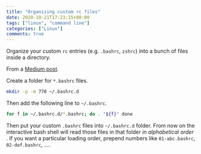 ```yaml
---
title: "Organizing custom rc files"
date: 2020-10-21T17:23:15+08:00
tags: ["linux", "command line"]
categories: ["Linux"]
comments: true
---
```


Organize your custom `rc` entries (e.g. `.bashrc`, `zshrc`) into a bunch of files inside a directory.

<!--more-->

From a [Medium post](https://medium.com/@waxzce/use-bashrc-d-directory-instead-of-bloated-bashrc-50204d5389ff).

Create a folder for `*.bashrc` files.

```bash
mkdir -p -m 770 ~/.bashrc.d
```

Then add the following line to `~/.bashrc`.

```bash
for f in ~/.bashrc.d/*.bashrc; do . "${f}" done
```

Then put your custom `.bashrc` files into `~/.bashrc.d` folder. From now on the interactive bash shell will read those files in that folder *in alphabetical order* . If you want a particular loading order, prepend numbers like `01-abc.bashrc`, `02-def.bashrc`, ....
